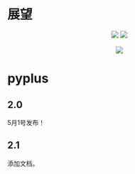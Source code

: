 # 展望

<div align="center" style="line-height: 1;">
  <a href="./feature.md"><img
    src="https://img.shields.io/badge/语言-English-536af5?color=0326f3&logoColor=white"/></a>
  <a href="./feature-CN.md"><img
    src="https://img.shields.io/badge/简体中文-536af5?color=ff0000&logoColor=white"/></a>
</div>
<br />
<div align="center" style="line-height: 1;">
  <a href="./README-CN.md"><img
    src="https://img.shields.io/badge/打开-readme-536af5?color=3004a0&logoColor=white"/></a>
</div>

# pyplus
## 2.0
5月1号发布！
## 2.1
添加文档。